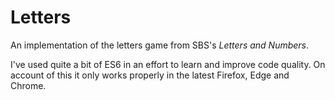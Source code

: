 # Letters

An implementation of the letters game from SBS's *Letters and Numbers*.

I've used quite a bit of ES6 in an effort to learn and improve code quality. On account of this it only works properly in the latest Firefox, Edge and Chrome.
